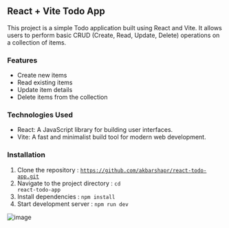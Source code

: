 ## React + Vite Todo App
This project is a simple Todo application built using React and Vite. It allows users to perform basic CRUD (Create, Read, Update, Delete) operations on a collection of items.

### Features
- Create new items
- Read existing items
- Update item details
- Delete items from the collection

### Technologies Used
- React: A JavaScript library for building user interfaces.
- Vite: A fast and minimalist build tool for modern web development.

### Installation
1. Clone the repository : <code>https://github.com/akbarshapr/react-todo-app.git</code>
2. Navigate to the project directory : <code>cd react-todo-app</code>
3. Install dependencies : <code>npm install</code>
4. Start development server : <code>npm run dev</code>

![image](https://github.com/akbarshapr/react-todo-app/assets/102457528/d517f7f1-6194-4f3c-8497-6616724f80bd)
